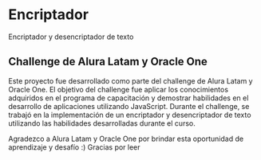 # Encriptador
Encriptador y desencriptador de texto

## Challenge de Alura Latam y Oracle One
Este proyecto fue desarrollado como parte del challenge de Alura Latam y Oracle One. 
El objetivo del challenge fue aplicar los conocimientos adquiridos en el programa de capacitación y demostrar habilidades en el desarrollo de aplicaciones utilizando JavaScript.
Durante el challenge, se trabajó en la implementación de un encriptador y desencriptador de texto utilizando las habilidades desarrolladas durante el curso.

Agradezco a Alura Latam y Oracle One por brindar esta oportunidad de aprendizaje y desafío :)
Gracias por leer 
